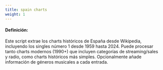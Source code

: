 ```yaml
---
title: spain charts
weight: 1
---
```


#### Definición:

Este script extrae los charts históricos de España desde Wikipedia, incluyendo los singles número 1 desde 1959 hasta 2024. Puede procesar tanto charts modernos (1990+) que incluyen categorías de streaming/sales y radio, como charts históricos más simples. Opcionalmente añade información de géneros musicales a cada entrada.

